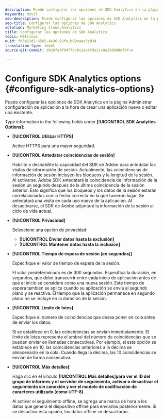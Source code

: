 ```yaml
---
description: Puede configurar las opciones de SDK Analytics en la página Administrar configuración de aplicación a la hora de crear una aplicación nueva o editar una existente.
keywords: móvil
seo-description: Puede configurar las opciones de SDK Analytics en la página Administrar configuración de aplicación a la hora de crear una aplicación nueva o editar una existente.
seo-title: Configurar las opciones de SDK Analytics
solution: Marketing Cloud,Analytics
title: Configurar las opciones de SDK Analytics
topic: Métricas
uuid: fd3a21d2-6560-4e96-92fe-b99caac5e834
translation-type: tm+mt
source-git-commit: d028fe0f9477bc011aa8fda21a0a389808df0fce

---
```



# Configure SDK Analytics options {#configure-sdk-analytics-options}

Puede configurar las opciones de SDK Analytics en la página Administrar configuración de aplicación a la hora de crear una aplicación nueva o editar una existente.

Type information in the following fields under **[!UICONTROL SDK Analytics Options]**:

* **[!UICONTROL Utilizar HTTPS]**

   Active HTTPS para una mayor seguridad.

* **[!UICONTROL Antedatar coincidencias de sesión]**

   Habilite o deshabilite la capacidad del SDK de Adobe para antedatar las visitas de información de sesión. Actualmente, las coincidencias de información de sesión incluyen los bloqueos y la longitud de la sesión. Al activarse, Adobe SDK antedatará la coincidencia de información de la sesión un segundo después de la última coincidencia de la sesión anterior. Esto significa que los bloqueos y los datos de la sesión estarán correlacionados con la fecha correcta en la que tuvieron lugar. Se antedatará una visita en cada uso nuevo de la aplicación. Al desactivarse, el SDK de Adobe adjuntará la información de la sesión al ciclo de vida actual.

* **[!UICONTROL Privacidad]**

   Seleccione una opción de privacidad

   * **[!UICONTROL Enviar datos hasta la exclusión]**
   * **[!UICONTROL Mantener datos hasta la inclusión]**

* **[!UICONTROL Tiempo de espera de sesión (en segundos)]**

   Especifique el valor de tiempo de espera de la sesión.

   El valor predeterminado es de 300 segundos. Especifica la duración, en segundos, que debe transcurrir entre cada inicio de aplicación antes de que el inicio se considere como una nueva sesión. Este tiempo de espera también se aplica cuando su aplicación se envía al segundo plano y se reactiva. El tiempo que la aplicación permanece en segundo plano no se incluye en la duración de la sesión.

* **[!UICONTROL Límite de lotes]**

   Especifique el número de coincidencias que desea poner en cola antes de enviar los datos.

   Si se establece en 0, las coincidencias se envían inmediatamente. El límite de lotes representa el umbral del número de coincidencias que se pueden enviar en llamadas consecutivas. Por ejemplo, si esta opción se establece en 10, las coincidencias anteriores a la décima se almacenarán en la cola. Cuando llega la décima, las 10 coincidencias se envían de forma consecutiva.

* **[!UICONTROL Más detalles]**

   Haga clic en el vínculo **[!UICONTROL Más detalles]para ver el ID del grupo de informes y el servidor de seguimiento, activar o desactivar el seguimiento sin conexión y ver el modelo de codificación de caracteres utilizado (como UTF-8).**

   Al activar el seguimiento offline, se agrega una marca de hora a los datos que genera el dispositivo offline para enviarlos posteriormente. Si se desactiva esta opción, los datos offline se descartarán.
